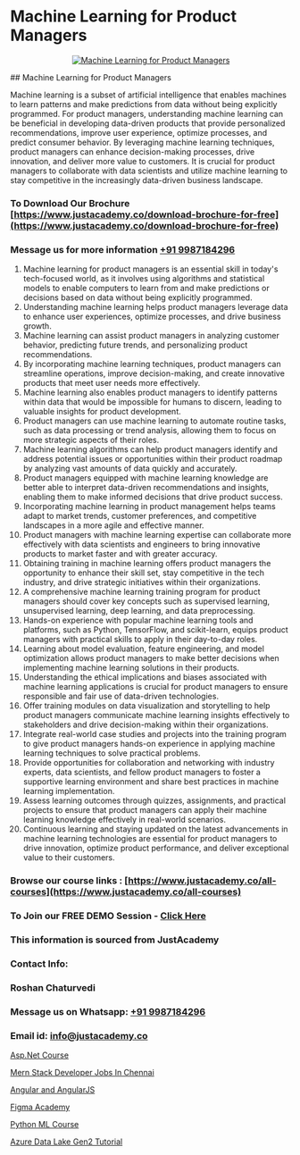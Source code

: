 # Machine Learning for Product Managers

<p align="center">
  <a href="https://justacademy.co/course-detail/machine-learning">
    <img src="https://justacademy.co/storage2/course_image/1709713428_course_image.webp" alt="Machine Learning for Product Managers">
  </a>
</p>
## Machine Learning for Product Managers

Machine learning is a subset of artificial intelligence that enables machines to learn patterns and make predictions from data without being explicitly programmed. For product managers, understanding machine learning can be beneficial in developing data-driven products that provide personalized recommendations, improve user experience, optimize processes, and predict consumer behavior. By leveraging machine learning techniques, product managers can enhance decision-making processes, drive innovation, and deliver more value to customers. It is crucial for product managers to collaborate with data scientists and utilize machine learning to stay competitive in the increasingly data-driven business landscape.
### To Download Our Brochure [https://www.justacademy.co/download-brochure-for-free](https://www.justacademy.co/download-brochure-for-free)
### Message us for more information [+91 9987184296](https://api.whatsapp.com/send?phone=919987184296)
1) Machine learning for product managers is an essential skill in today's tech-focused world, as it involves using algorithms and statistical models to enable computers to learn from and make predictions or decisions based on data without being explicitly programmed.
2) Understanding machine learning helps product managers leverage data to enhance user experiences, optimize processes, and drive business growth.
3) Machine learning can assist product managers in analyzing customer behavior, predicting future trends, and personalizing product recommendations.
4) By incorporating machine learning techniques, product managers can streamline operations, improve decision-making, and create innovative products that meet user needs more effectively.
5) Machine learning also enables product managers to identify patterns within data that would be impossible for humans to discern, leading to valuable insights for product development.
6) Product managers can use machine learning to automate routine tasks, such as data processing or trend analysis, allowing them to focus on more strategic aspects of their roles.
7) Machine learning algorithms can help product managers identify and address potential issues or opportunities within their product roadmap by analyzing vast amounts of data quickly and accurately.
8) Product managers equipped with machine learning knowledge are better able to interpret data-driven recommendations and insights, enabling them to make informed decisions that drive product success.
9) Incorporating machine learning in product management helps teams adapt to market trends, customer preferences, and competitive landscapes in a more agile and effective manner.
10) Product managers with machine learning expertise can collaborate more effectively with data scientists and engineers to bring innovative products to market faster and with greater accuracy.
11) Obtaining training in machine learning offers product managers the opportunity to enhance their skill set, stay competitive in the tech industry, and drive strategic initiatives within their organizations.
12) A comprehensive machine learning training program for product managers should cover key concepts such as supervised learning, unsupervised learning, deep learning, and data preprocessing.
13) Hands-on experience with popular machine learning tools and platforms, such as Python, TensorFlow, and scikit-learn, equips product managers with practical skills to apply in their day-to-day roles.
14) Learning about model evaluation, feature engineering, and model optimization allows product managers to make better decisions when implementing machine learning solutions in their products.
15) Understanding the ethical implications and biases associated with machine learning applications is crucial for product managers to ensure responsible and fair use of data-driven technologies.
16) Offer training modules on data visualization and storytelling to help product managers communicate machine learning insights effectively to stakeholders and drive decision-making within their organizations.
17) Integrate real-world case studies and projects into the training program to give product managers hands-on experience in applying machine learning techniques to solve practical problems.
18) Provide opportunities for collaboration and networking with industry experts, data scientists, and fellow product managers to foster a supportive learning environment and share best practices in machine learning implementation.
19) Assess learning outcomes through quizzes, assignments, and practical projects to ensure that product managers can apply their machine learning knowledge effectively in real-world scenarios.
20) Continuous learning and staying updated on the latest advancements in machine learning technologies are essential for product managers to drive innovation, optimize product performance, and deliver exceptional value to their customers.

### Browse our course links : [https://www.justacademy.co/all-courses](https://www.justacademy.co/all-courses) 
### To Join our FREE DEMO Session - [Click Here](https://www.justacademy.co/register-for-course-demo)


### This information is sourced from JustAcademy
### Contact Info:
### Roshan Chaturvedi
### Message us on Whatsapp: [+91 9987184296](https://api.whatsapp.com/send?phone=919987184296)
### Email id: [info@justacademy.co](mailto:info@justacademy.co)
                
[Asp.Net Course](https://www.linkedin.com/pulse/aspnet-course-justacademy-bradford-ys0fe?trackingId=9cEX9UtGo5QwZUBu2GL5Tg%3D%3D&lipi=urn%3Ali%3Apage%3Ad_flagship3_company_admin%3Bm8c8pzxIRVqjkbINsou16g%3D%3D)

[Mern Stack Developer Jobs In Chennai](https://www.linkedin.com/pulse/mern-stack-developer-jobs-chennai-justacademy-coimbatore-nevqc/)

[Angular and AngularJS](https://medium.com/@shivamja27/angular-and-angularjs-efc6baf6c9b2)

[Figma Academy](https://medium.com/@akanshapatil/figma-academy-5c582021ad3b)

[Python ML Course](https://justacademyin.github.io/justacademy/python-ml-course)

[Azure Data Lake Gen2 Tutorial](https://justacademyin.github.io/justacademy/azure-data-lake-gen2-tutorial)

